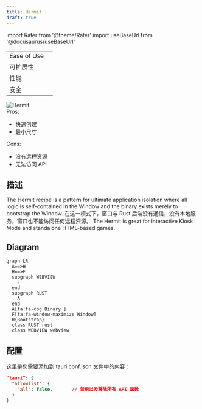 ```yaml
---
title: Hermit
draft: true
---
```


import Rater from '@theme/Rater'
import useBaseUrl from '@docusaurus/useBaseUrl'

<div className="row">
  <div className="col col--4">
    <table>
      <tr>
        <td>Ease of Use</td>
        <td><Rater value="5"/></td>
      </tr>
      <tr>
        <td>可扩展性</td>
        <td><Rater value="0"/></td>
      </tr>
      <tr>
        <td>性能</td>
        <td><Rater value="5"/></td>
      </tr>
      <tr>
        <td>安全</td>
        <td><Rater value="5"/></td>
      </tr>
    </table>
  </div>
  <div className="col col--4 pattern-logo">
    <img src={useBaseUrl('img/recipes/Hermit.svg')} alt="Hermit" />
  </div>
    <div className="col col--4">
    Pros:
    <ul>
      <li>快速创建</li>
      <li>最小尺寸</li>
    </ul>
    Cons:
    <ul>
      <li>没有远程资源</li>
      <li>无法访问 API</li>
    </ul>
  </div>
</div>

## 描述

The Hermit recipe is a pattern for ultimate application isolation where all logic is self-contained in the Window and the binary exists merely to bootstrap the Window. 在这一模式下，窗口与 Rust 后端没有通信，没有本地服务，窗口也不能访问任何远程资源。 The Hermit is great for interactive Kiosk Mode and standalone HTML-based games.

## Diagram

```mermaid
graph LR
  A==>H
  H==>F
  subgraph WEBVIEW
    F
  end
  subgraph RUST
    A
  end
  A[fa:fa-cog Binary ]
  F[fa:fa-window-maximize Window]
  H{Bootstrap}
  class RUST rust
  class WEBVIEW webview
```

## 配置

这里是您需要添加到 tauri.conf.json 文件中的内容：

```json
"tauri": {
  "allowlist": {
    "all": false,       // 禁用以及移除所有 API 函数
  }
}
```
